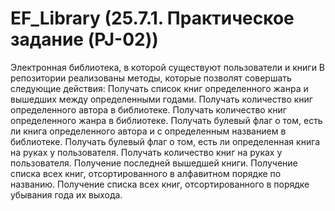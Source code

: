 # EF_Library (25.7.1. Практическое задание (PJ-02))
Электронная библиотека, в которой существуют пользователи и книги
В репозитории реализованы методы, которые позволят совершать следующие действия:
        Получать список книг определенного жанра и вышедших между определенными годами.
        Получать количество книг определенного автора в библиотеке.
        Получать количество книг определенного жанра в библиотеке.
        Получать булевый флаг о том, есть ли книга определенного автора и с определенным названием в библиотеке.
        Получать булевый флаг о том, есть ли определенная книга на руках у пользователя.
        Получать количество книг на руках у пользователя.
        Получение последней вышедшей книги.
        Получение списка всех книг, отсортированного в алфавитном порядке по названию.
        Получение списка всех книг, отсортированного в порядке убывания года их выхода.

